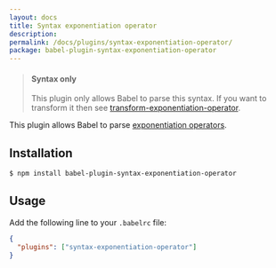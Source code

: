 ```yaml
---
layout: docs
title: Syntax exponentiation operator
description:
permalink: /docs/plugins/syntax-exponentiation-operator/
package: babel-plugin-syntax-exponentiation-operator
---
```


<blockquote class="babel-callout babel-callout-info">
  <h4>Syntax only</h4>
  <p>
    This plugin only allows Babel to parse this syntax. If you want to transform it then
    see <a href="/docs/plugins/transform-exponentiation-operator">transform-exponentiation-operator</a>.
  </p>
</blockquote>

This plugin allows Babel to parse [exponentiation operators](https://github.com/rwaldron/exponentiation-operator).

## Installation

```sh
$ npm install babel-plugin-syntax-exponentiation-operator
```

## Usage

Add the following line to your `.babelrc` file:

```json
{
  "plugins": ["syntax-exponentiation-operator"]
}
```
